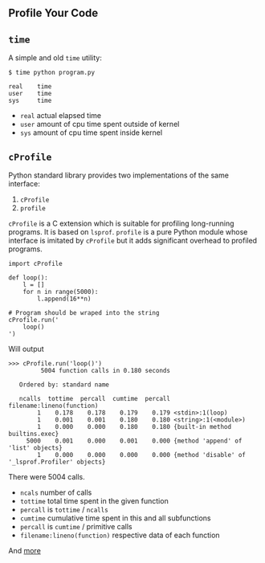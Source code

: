 ## Profile Your Code

## `time`
A simple and old `time` utility:

```
$ time python program.py

real    time
user    time
sys     time
```

- `real` actual elapsed time
- `user` amount of cpu time spent outside of kernel
- `sys` amount of cpu time spent inside kernel

## `cProfile`
Python standard library provides two implementations of the same interface:

1. `cProfile`
2. `profile`

`cProfile` is a C extension which is suitable for profiling long-running programs. It is based on `lsprof`. `profile` is a pure Python module whose interface is imitated by `cProfile` but it adds significant overhead to profiled programs.

```
import cProfile

def loop():
    l = []
    for n in range(5000):
        l.append(16**n)

# Program should be wraped into the string
cProfile.run('
    loop()
')
```

Will output

```
>>> cProfile.run('loop()')
         5004 function calls in 0.180 seconds

   Ordered by: standard name

   ncalls  tottime  percall  cumtime  percall filename:lineno(function)
        1    0.178    0.178    0.179    0.179 <stdin>:1(loop)
        1    0.001    0.001    0.180    0.180 <string>:1(<module>)
        1    0.000    0.000    0.180    0.180 {built-in method builtins.exec}
     5000    0.001    0.000    0.001    0.000 {method 'append' of 'list' objects}
        1    0.000    0.000    0.000    0.000 {method 'disable' of '_lsprof.Profiler' objects}
```

There were 5004 calls.

- `ncals` number of calls
- `tottime` total time spent in the given function
- `percall` is `tottime` / `ncalls`
- `cumtime` cumulative time spent in this and all subfunctions
- `percall` is `cumtime` / primitive calls
- `filename:lineno(function)` respective data of each function


And [more](https://www.huyng.com/posts/python-performance-analysis)
